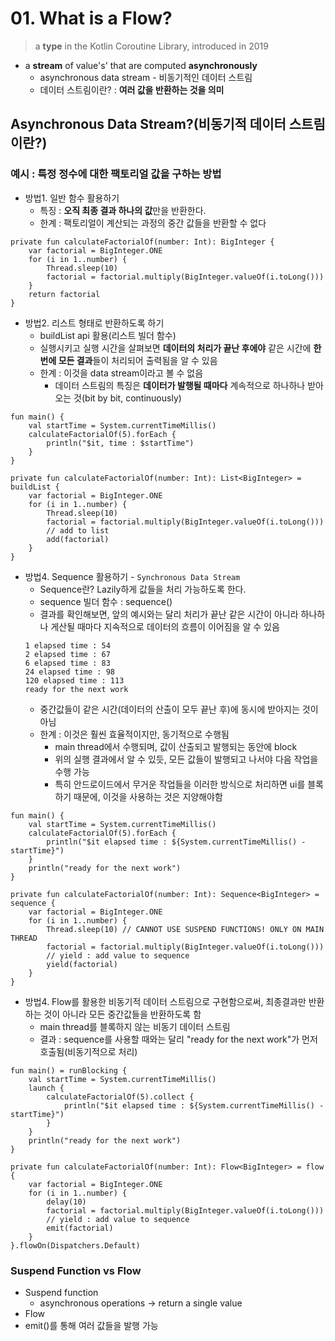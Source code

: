 # 01. What is a Flow?

> a **type** in the Kotlin Coroutine Library, introduced in 2019

* a **stream** of value's' that are computed **asynchronously**
    * asynchronous data stream - 비동기적인 데이터 스트림
    * 데이터 스트림이란? : **여러 값을 반환하는 것을 의미**

## Asynchronous Data Stream?(비동기적 데이터 스트림이란?)

### 예시 : 특정 정수에 대한 팩토리얼 값을 구하는 방법

* 방법1. 일반 함수 활용하기
  * 특징 : **오직 최종 결과 하나의 값**만을 반환한다.
  * 한계 : 팩토리얼이 계산되는 과정의 중간 값들을 반환할 수 없다
```
private fun calculateFactorialOf(number: Int): BigInteger {
    var factorial = BigInteger.ONE
    for (i in 1..number) {
        Thread.sleep(10)
        factorial = factorial.multiply(BigInteger.valueOf(i.toLong()))
    }
    return factorial
}
```

* 방법2. 리스트 형태로 반환하도록 하기
  * buildList api 활용(리스트 빌더 함수)
  * 실행시키고 실행 시간을 살펴보면 **데이터의 처리가 끝난 후에야** 같은 시간에 **한번에 모든 결과**들이 처리되어 출력됨을 알 수 있음
  * 한계 : 이것을 data stream이라고 볼 수 없음
    * 데이터 스트림의 특징은 **데이터가 발행될 때마다** 계속적으로 하나하나 받아오는 것(bit by bit, continuously)
  
```
fun main() {
    val startTime = System.currentTimeMillis()
    calculateFactorialOf(5).forEach {
        println("$it, time : $startTime")
    }
}

private fun calculateFactorialOf(number: Int): List<BigInteger> = buildList {
    var factorial = BigInteger.ONE
    for (i in 1..number) {
        Thread.sleep(10)
        factorial = factorial.multiply(BigInteger.valueOf(i.toLong()))
        // add to list
        add(factorial)
    }
}
```

* 방법4. Sequence 활용하기 - `Synchronous Data Stream`
  * Sequence란? Lazily하게 값들을 처리 가능하도록 한다.
  * sequence 빌더 함수 : sequence()
  * 결과를 확인해보면, 앞의 예시와는 달리 처리가 끝난 같은 시간이 아니라 하나하나 게산될 때마다 지속적으로 데이터의 흐름이 이어짐을 알 수 있음
  ```
  1 elapsed time : 54
  2 elapsed time : 67
  6 elapsed time : 83
  24 elapsed time : 98
  120 elapsed time : 113
  ready for the next work
  ```
  * 중간값들이 같은 시간(데이터의 산출이 모두 끝난 후)에 동시에 받아지는 것이 아님
  * 한계 : 이것은 훨씬 효율적이지만, 동기적으로 수행됨
    * main thread에서 수행되며, 값이 산출되고 발행되는 동안에 block
    * 위의 실행 결과에서 알 수 있듯, 모든 값들이 발행되고 나서야 다음 작업을 수행 가능
    * 특히 안드로이드에서 무거운 작업들을 이러한 방식으로 처리하면 ui를 블록하기 때문에, 이것을 사용하는 것은 지양해야함
```
fun main() {
    val startTime = System.currentTimeMillis()
    calculateFactorialOf(5).forEach {
        println("$it elapsed time : ${System.currentTimeMillis() - startTime}")
    }
    println("ready for the next work")
}

private fun calculateFactorialOf(number: Int): Sequence<BigInteger> = sequence {
    var factorial = BigInteger.ONE
    for (i in 1..number) {
        Thread.sleep(10) // CANNOT USE SUSPEND FUNCTIONS! ONLY ON MAIN THREAD
        factorial = factorial.multiply(BigInteger.valueOf(i.toLong()))
        // yield : add value to sequence
        yield(factorial)
    }
}
```

* 방법4. Flow를 활용한 비동기적 데이터 스트림으로 구현함으로써, 최종결과만 반환하는 것이 아니라 모든 중간값들을 반환하도록 함
  * main thread를 블록하지 않는 비동기 데이터 스트림
  * 결과 : sequence를 사용할 때와는 달리 "ready for the next work"가 먼저 호출됨(비동기적으로 처리)

```
fun main() = runBlocking {
    val startTime = System.currentTimeMillis()
    launch {
        calculateFactorialOf(5).collect {
            println("$it elapsed time : ${System.currentTimeMillis() - startTime}")
        }
    }
    println("ready for the next work")
}

private fun calculateFactorialOf(number: Int): Flow<BigInteger> = flow {
    var factorial = BigInteger.ONE
    for (i in 1..number) {
        delay(10)
        factorial = factorial.multiply(BigInteger.valueOf(i.toLong()))
        // yield : add value to sequence
        emit(factorial)
    }
}.flowOn(Dispatchers.Default)
```

### Suspend Function vs Flow
* Suspend function
  * asynchronous operations -> return a single value
* Flow
* emit()를 통해 여러 값들을 발행 가능